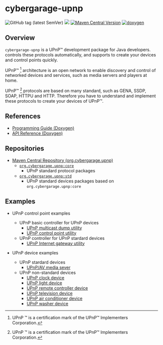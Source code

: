# cybergarage-upnp

![GitHub tag (latest SemVer)](https://img.shields.io/github/v/tag/cybergarage/cybergarage-upnp)
[![](https://github.com/cybergarage/cybergarage-upnp/actions/workflows/maven.yml/badge.svg)](https://github.com/cybergarage/cybergarage-upnp/actions/workflows/maven.yml)
[![Maven Central Version](https://img.shields.io/maven-central/v/org.cybergarage.upnp/core)](https://central.sonatype.com/search?q=g:org.cybergarage.upnp&smo=true)
[![doxygen](https://github.com/cybergarage/cybergarage-upnp/actions/workflows/doxygen.yml/badge.svg)](http://cybergarage.github.io/cybergarage-upnp/)

## Overview

`cybergarage-upnp` is a UPnP™ development package for Java developers. controls these protocols automatically, and supports to create your devices and control points quickly.

UPnP™ [^1] architecture is an open network to enable discovery and control of networked devices and services, such as media servers and players at home.

UPnP™ [^1] protocols are based on many standard, such as GENA, SSDP, SOAP, HTTPU and HTTP. Therefore you have to understand and implement these protocols to create your devices of UPnP™.

[^1]: UPnP ™ is a certification mark of the UPnP™ Implementers Corporation.

## References

- [Programming Guide (Doxygen)]([doc/cybergarage-upnp-prgguide.pdf](http://cybergarage.github.io/cybergarage-upnp/))
- [API Reference (Doxygen)](http://cybergarage.github.io/cybergarage-upnp/)

## Repositories

- [Maven Central Repository (org.cybergarage.upnp)](https://search.maven.org/search?q=g:org.cybergarage.upnp)
  - [`org.cybergarage.upnp:core`](https://search.maven.org/artifact/org.cybergarage.upnp/core)
    - UPnP standard protocol packages 
  - [`org.cybergarage.upnp:std`](https://search.maven.org/artifact/org.cybergarage.upnp/std)
    - UPnP standard devices packages based on `org.cybergarage.upnp:core`

## Examples

- UPnP control point examples
  - UPnP basic controller for UPnP devices
    - [UPnP multicast dump utility](https://github.com/cybergarage/cybergarage-upnp/tree/master/tools/upnpdump)
    - [UPnP control point utility](https://github.com/cybergarage/cybergarage-upnp/tree/master/tools/control-point)
  - UPnP controller for UPnP stardard devices
    - [UPnP Internet gateway utility ](https://github.com/cybergarage/cybergarage-upnp/tree/master/tools/igd-tool)
 
- UPnP device examples
  - UPnP stardard devices
    - [UPnP/AV media sever](https://github.com/cybergarage/cybergarage-upnp/tree/master/examples/media-server)
  - UPnP non-standard devices
    - [UPnP clock device](https://github.com/cybergarage/cybergarage-upnp/tree/master/examples/clock)
    - [UPnP light device](https://github.com/cybergarage/cybergarage-upnp/tree/master/examples/light)
    - [UPnP remote controller device](https://github.com/cybergarage/cybergarage-upnp/tree/master/examples/)
    - [UPnP television device](https://github.com/cybergarage/cybergarage-upnp/tree/master/examples/tv)
    - [UPnP air conditioner device](https://github.com/cybergarage/cybergarage-upnp/tree/master/examples/air-conditioner)
    - [UPnP washer device](https://github.com/cybergarage/cybergarage-upnp/tree/master/examples/washer)
